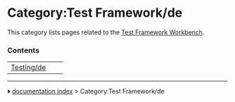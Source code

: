 # Category:Test Framework/de
This category lists pages related to the [Test Framework Workbench](Testing/de.md).

### Contents

|     |     |     |
| --- | --- | --- |
| [Testing/de](Testing/de.md) |



---
⏵ [documentation index](../README.md) > Category:Test Framework/de
